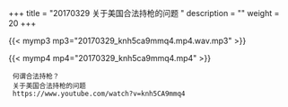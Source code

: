 +++
title = "20170329  关于美国合法持枪的问题 "
description = ""
weight = 20
+++

{{< mymp3 mp3="20170329_knh5ca9mmq4.mp4.wav.mp3" >}}

{{< mymp4 mp4="20170329_knh5ca9mmq4.mp4" >}}

     何谓合法持枪？ 
     关于美国合法持枪的问题 
     https://www.youtube.com/watch?v=knh5CA9mmq4 
